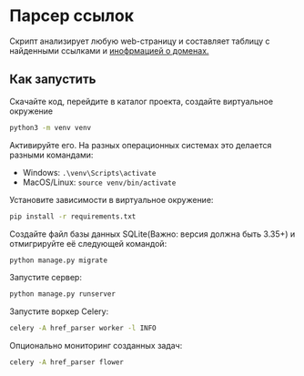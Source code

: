 # Парсер ссылок

Скрипт анализирует любую web-страницу и составляет таблицу с найденными ссылками и [инофрмацией о доменах.](https://api.domainsdb.info/v1/)

## Как запустить

Скачайте код, перейдите в каталог проекта,
создайте виртуальное окружение 

```sh
python3 -m venv venv
```
Активируйте его. На разных операционных системах это делается разными командами:
- Windows: `.\venv\Scripts\activate`
- MacOS/Linux: `source venv/bin/activate`


Установите зависимости в виртуальное окружение:
```sh
pip install -r requirements.txt
```
Создайте файл базы данных SQLite(Важно: версия должна быть 3.35+) и отмигрируйте её следующей командой:


```sh
python manage.py migrate
```

Запустите сервер:

```sh
python manage.py runserver
```
Запустите воркер Celery:
```sh
celery -A href_parser worker -l INFO
```
Опционально мониторинг созданных задач:
```sh
celery -A href_parser flower
```
